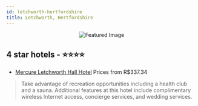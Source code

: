 ```yaml
---
id: letchworth-hertfordshire
title: Letchworth, Hertfordshire
---
```


<center><img src="https://i.travelapi.com/hotels/1000000/530000/527600/527515/399d4433_z.jpg" alt="Featured Image" /></center>


##  4 star hotels - ⭐️⭐️⭐️⭐️

-    [Mercure Letchworth Hall Hotel](https://us.hurb.com/hotels/letchworth/mercure-letchworth-hall-hotel-JNP-JP071806?cmp=18055) Prices from R$337.34
   > Take advantage of recreation opportunities including a health club and a sauna. Additional features at this hotel include complimentary wireless Internet access, concierge services, and wedding services.
